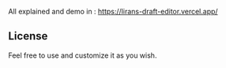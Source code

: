All explained and demo in :
https://lirans-draft-editor.vercel.app/


## License

Feel free to use and customize it as you wish.

